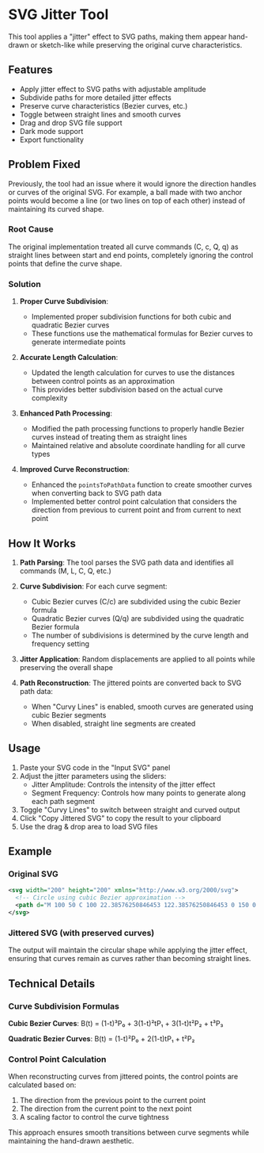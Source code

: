 # SVG Jitter Tool

This tool applies a "jitter" effect to SVG paths, making them appear hand-drawn or sketch-like while preserving the original curve characteristics.

## Features

- Apply jitter effect to SVG paths with adjustable amplitude
- Subdivide paths for more detailed jitter effects
- Preserve curve characteristics (Bezier curves, etc.)
- Toggle between straight lines and smooth curves
- Drag and drop SVG file support
- Dark mode support
- Export functionality

## Problem Fixed

Previously, the tool had an issue where it would ignore the direction handles or curves of the original SVG. For example, a ball made with two anchor points would become a line (or two lines on top of each other) instead of maintaining its curved shape.

### Root Cause

The original implementation treated all curve commands (C, c, Q, q) as straight lines between start and end points, completely ignoring the control points that define the curve shape.

### Solution

1. **Proper Curve Subdivision**: 
   - Implemented proper subdivision functions for both cubic and quadratic Bezier curves
   - These functions use the mathematical formulas for Bezier curves to generate intermediate points

2. **Accurate Length Calculation**:
   - Updated the length calculation for curves to use the distances between control points as an approximation
   - This provides better subdivision based on the actual curve complexity

3. **Enhanced Path Processing**:
   - Modified the path processing functions to properly handle Bezier curves instead of treating them as straight lines
   - Maintained relative and absolute coordinate handling for all curve types

4. **Improved Curve Reconstruction**:
   - Enhanced the `pointsToPathData` function to create smoother curves when converting back to SVG path data
   - Implemented better control point calculation that considers the direction from previous to current point and from current to next point

## How It Works

1. **Path Parsing**: The tool parses the SVG path data and identifies all commands (M, L, C, Q, etc.)

2. **Curve Subdivision**: For each curve segment:
   - Cubic Bezier curves (C/c) are subdivided using the cubic Bezier formula
   - Quadratic Bezier curves (Q/q) are subdivided using the quadratic Bezier formula
   - The number of subdivisions is determined by the curve length and frequency setting

3. **Jitter Application**: Random displacements are applied to all points while preserving the overall shape

4. **Path Reconstruction**: The jittered points are converted back to SVG path data:
   - When "Curvy Lines" is enabled, smooth curves are generated using cubic Bezier segments
   - When disabled, straight line segments are created

## Usage

1. Paste your SVG code in the "Input SVG" panel
2. Adjust the jitter parameters using the sliders:
   - Jitter Amplitude: Controls the intensity of the jitter effect
   - Segment Frequency: Controls how many points to generate along each path segment
3. Toggle "Curvy Lines" to switch between straight and curved output
4. Click "Copy Jittered SVG" to copy the result to your clipboard
5. Use the drag & drop area to load SVG files

## Example

### Original SVG
```svg
<svg width="200" height="200" xmlns="http://www.w3.org/2000/svg">
  <!-- Circle using cubic Bezier approximation -->
  <path d="M 100 50 C 100 22.38576250846453 122.38576250846453 0 150 0 C 177.61423749153547 0 200 22.38576250846453 200 50 C 200 77.61423749153547 177.61423749153547 100 150 100 C 122.38576250846453 100 100 77.61423749153547 100 50 Z" fill="none" stroke="blue" stroke-width="2"/>
</svg>
```

### Jittered SVG (with preserved curves)
The output will maintain the circular shape while applying the jitter effect, ensuring that curves remain as curves rather than becoming straight lines.

## Technical Details

### Curve Subdivision Formulas

**Cubic Bezier Curves**:
B(t) = (1-t)³P₀ + 3(1-t)²tP₁ + 3(1-t)t²P₂ + t³P₃

**Quadratic Bezier Curves**:
B(t) = (1-t)²P₀ + 2(1-t)tP₁ + t²P₂

### Control Point Calculation

When reconstructing curves from jittered points, the control points are calculated based on:
1. The direction from the previous point to the current point
2. The direction from the current point to the next point
3. A scaling factor to control the curve tightness

This approach ensures smooth transitions between curve segments while maintaining the hand-drawn aesthetic.